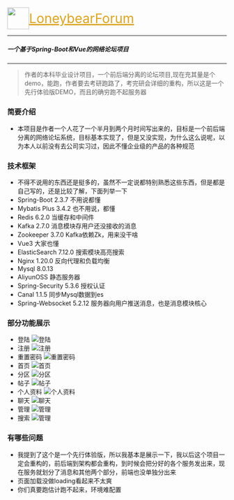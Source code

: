 #####


<div style="display: flex;align-items: center">
    <img src="https://loneybear.oss-cn-shanghai.aliyuncs.com/LoneybearForum/github/images/run.gif" width="50px" height="50px" align=center>
    <a href="#logo" style="font-size:30px;color:goldenrod">LoneybearForum</a>
</div>


***
#####   一个基于Spring-Boot和Vue的网络论坛项目
***
> 作者的本科毕业设计项目，一个前后端分离的论坛项目,现在充其量是个demo，能跑，作者要去考研跑路了，考完研会详细的重构，所以这是一个先行体验版DEMO，而且的确穷跑不起服务器

### 简要介绍
- 本项目是作者一个人花了一个半月到两个月时间写出来的，目标是一个前后端分离的网络论坛系统，目标基本实现了，但是又没实现，为什么这么说呢，以为本人以前没有去公司实习过，因此不懂企业级的产品的各种规范

### 技术框架
- 不得不说用的东西还是挺多的，虽然不一定说都特别熟悉这些东西，但是都是自己写的，还是比较了解，下面列举一下
- Spring-Boot 2.3.7  不用说都懂
- Mybatis Plus 3.4.2 也不用说，都懂
- Redis 6.2.0 当缓存和中间件
- Kafka 2.7.0 消息模块存用户还没接收的消息
- Zookeeper 3.7.0 Kafka依赖Zk，用来没干啥
- Vue3 大家也懂
- ElasticSearch 7.12.0 搜索模块高亮搜索
- Nginx 1.20.0 反向代理和负载均衡
- Mysql 8.0.13
- AliyunOSS 静态服务器
- Spring-Security 5.3.6 授权认证
- Canal 1.1.5 同步Mysql数据到es
- Spring-Websocket 5.2.12 服务器向用户推送消息，也是消息模块核心

### 部分功能展示
- 登陆
  ![登陆](https://loneybear.oss-cn-shanghai.aliyuncs.com/LoneybearForum/github/images/login.png)
- 注册
  ![注册](https://loneybear.oss-cn-shanghai.aliyuncs.com/LoneybearForum/github/images/signup.png)
- 重置密码
  ![重置密码](https://loneybear.oss-cn-shanghai.aliyuncs.com/LoneybearForum/github/images/reset.png)
- 首页
  ![首页](https://loneybear.oss-cn-shanghai.aliyuncs.com/LoneybearForum/github/images/main.png)
- 分区
  ![分区](https://loneybear.oss-cn-shanghai.aliyuncs.com/LoneybearForum/github/images/zone.png)
- 帖子
  ![帖子](https://loneybear.oss-cn-shanghai.aliyuncs.com/LoneybearForum/github/images/post.png)
- 个人资料
  ![个人资料](https://loneybear.oss-cn-shanghai.aliyuncs.com/LoneybearForum/github/images/userdata.png)
- 聊天
  ![聊天](https://loneybear.oss-cn-shanghai.aliyuncs.com/LoneybearForum/github/images/message.png)
- 管理
  ![管理](https://loneybear.oss-cn-shanghai.aliyuncs.com/LoneybearForum/github/images/manage.png)
- 搜索
  ![管理](https://loneybear.oss-cn-shanghai.aliyuncs.com/LoneybearForum/github/images/search.png)


### 有哪些问题
- 我提到了这个是一个先行体验版，所以我基本是展示一下，我以后这个项目一定会重构的，前后端到架构都会重构，到时候会把分好的各个服务发出来，现在服务就划分了消息和其他两个部分，前端也没单独分出来
- 页面加载没做loading看起来不太爽
- 你们真要跑估计跑不起来，环境难配置


